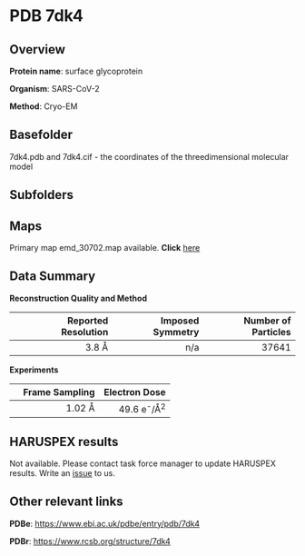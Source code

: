 # PDB 7dk4

## Overview

**Protein name**: surface glycoprotein

**Organism**: SARS-CoV-2

**Method**: Cryo-EM



## Basefolder

7dk4.pdb and 7dk4.cif - the coordinates of the threedimensional molecular model

## Subfolders









## Maps

Primary map emd_30702.map available. **Click** [here](http://ftp.wwpdb.org/pub/emdb/structures/EMD-30702/map/) 

## Data Summary
**Reconstruction Quality and Method**

|   | Reported Resolution | Imposed Symmetry | Number of Particles |
|---|-------------:|----------------:|--------------:|
|   |3.8 Å|n/a|37641|

**Experiments**

|   | Frame Sampling | Electron Dose |
|---|-------------:|----------------:|
|   |1.02 Å|49.6 e<sup>-</sup>/Å<sup>2</sup>|

## HARUSPEX results

Not available. Please contact task force manager to update HARUSPEX results. Write an [issue](https://github.com/thorn-lab/coronavirus_structural_task_force/issues) to us.

## Other relevant links 
**PDBe**:  https://www.ebi.ac.uk/pdbe/entry/pdb/7dk4
 
**PDBr**: https://www.rcsb.org/structure/7dk4 
